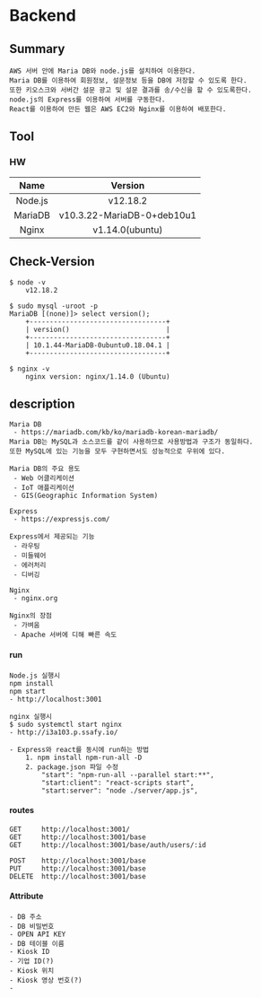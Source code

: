 # Backend

## Summary
```
AWS 서버 안에 Maria DB와 node.js를 설치하여 이용한다.
Maria DB를 이용하여 회원정보, 설문정보 등을 DB에 저장할 수 있도록 한다.    
또한 키오스크와 서버간 설문 광고 및 설문 결과를 송/수신을 할 수 있도록한다.    
node.js의 Express를 이용하여 서버를 구동한다.
React를 이용하여 만든 웹은 AWS EC2와 Nginx를 이용하여 배포한다.
```

## Tool

### HW

|  Name   | Version                    |
| :-----: | :------------------------: |
| Node.js | v12.18.2                   |
| MariaDB | v10.3.22-MariaDB-0+deb10u1 |
| Nginx   | v1.14.0(ubuntu)            |

## Check-Version

```
$ node -v
    v12.18.2

$ sudo mysql -uroot -p
MariaDB [(none)]> select version();
    +----------------------------------+
    | version()                		   |
    +----------------------------------+
    | 10.1.44-MariaDB-0ubuntu0.18.04.1 |
    +----------------------------------+

$ nginx -v
    nginx version: nginx/1.14.0 (Ubuntu)

```

## description

```
Maria DB
 - https://mariadb.com/kb/ko/mariadb-korean-mariadb/
Maria DB는 MySQL과 소스코드를 같이 사용하므로 사용방법과 구조가 동일하다.
또한 MySQL에 있는 기능을 모두 구현하면서도 성능적으로 우위에 있다.

Maria DB의 주요 용도
 - Web 어클리케이션
 - IoT 애플리케이션
 - GIS(Geographic Information System)

Express
 - https://expressjs.com/
 
Express에서 제공되는 기능
 - 라우팅
 - 미들웨어
 - 에러처리
 - 디버깅

Nginx
 - nginx.org

Nginx의 장점
 - 가벼움
 - Apache 서버에 디해 빠른 속도
```

#### run

```
Node.js 실행시
npm install
npm start
- http://localhost:3001

nginx 실행시
$ sudo systemctl start nginx
- http://i3a103.p.ssafy.io/

- Express와 react를 동시에 run하는 방법
    1. npm install npm-run-all -D
    2. package.json 파일 수정
        "start": "npm-run-all --parallel start:**",
        "start:client": "react-scripts start",
        "start:server": "node ./server/app.js",
```

#### routes

```
GET     http://localhost:3001/
GET     http://localhost:3001/base
GET     http://localhost:3001/base/auth/users/:id

POST    http://localhost:3001/base
PUT     http://localhost:3001/base
DELETE  http://localhost:3001/base
```

#### Attribute
```
- DB 주소
- DB 비밀번호
- OPEN API KEY
- DB 테이블 이름
- Kiosk ID
- 기업 ID(?)
- Kiosk 위치
- Kiosk 영상 번호(?)
- 
```

